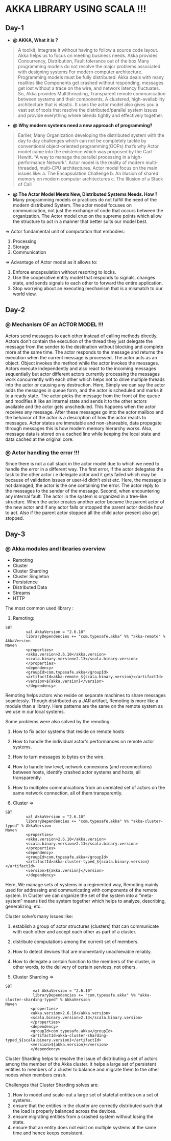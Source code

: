 # AKKA LIBRARY USING SCALA !!!

## Day-1

* **@ AKKA, What it is ?** 
>A toolkit, integrate it without having to follow a source code layout. Akka helps us to focus on meeting business needs.  Akka provides Concurrency, Distribution, Fault tolerance out of the box Many programming models do not resolve the major problems associated with designing systems For modern computer architecture. Programming models must be fully distributed. Akka deals with many realities like Components get crashed without responding, messages get lost without a trace on the wire, and network latency fluctuates. So, Akka provides Multithreading, Transparent remote communication between systems and their components, A clustered, high-availability architecture that is elastic. It uses the actor model also gives you a vast set of tools that resolve the distributed/parallel system issues and provide everything where blends tightly and effectively together.


* **@ Why modern systems need a new approach of programming?**
> Earlier, Many Organization developing  the distributed system with the day to day challenges which can not be completely tackle by conventional object-oriented programming(OOPs) that’s why Actor model came into the existence which was proposed by the Carl Hewitt. “A way to manage the parallel processing in a high-performance Network”. Actor model is the reality of modern multi-threaded, multi-CPU architectures.
Actor model focus on the main issues like:
a.	The  Encapsulation Challenge
b.	An  illusion of shared memory on modern computer architectures
c.	The Illusion of a Stack of Call


* **@ The Actor Model Meets New, Distributed Systems Needs. How ?**
 Many programming models or practices do not fulfill the need of the modern distributed System. The actor model focuses on communication, not just the exchange of code that occurs between the organization. The Actor model crux on the supreme points which allow the structure to act in a manner that better suits our model best.

=> Actor fundamental unit of computation that embodies:
1. Processing
2.	Storage
3.	Communication


=> Advantage of Actor model as it allows to:

1.	Enforce encapsulation without resorting to locks.
2.	Use the cooperative entity model that responds to signals, changes state, and sends signals to each other to forward the entire application.
3.	Stop worrying about an executing mechanism that is a mismatch to our world view.


## Day-2

### @ Mechanism OF an ACTOR MODEL !!!

Actors send messages to each other instead of calling methods directly. Actors don’t contain the execution of the thread they just delegate the message from the sender to the destination without blocking and complete more at the same time.
The actor responds to the message and returns the execution when the current message is processed.
The actor acts as an object. Object invokes the method while the actor invokes the messages. Actors execute independently and also react to the incoming messages sequentially but actor different actors currently processing the messages work concurrently with each other which helps not to drive multiple threads into the actor or causing any destruction.
Here, Simply we can say the actor adds the messages in queue form, and the actor is scheduled and marks it to a ready state. The actor picks the message from the front of the queue and modifies it like an internal state and sends it to the other actors available and the actor gets unscheduled. This happens when the actor receives any message. After these messages go into the actor mailbox and the behavior of the actor is a  description of how the actor reacts to messages.
Actor states are immutable and non-shareable, data propagate through messages this is how modern memory hierarchy works. Also, message data is stored on a cached line while keeping the local state and data cached at the original core.

### @ Actor handling the error !!!

Since there is not a call stack in the actor model due to which we need to handle the error in a different way.
The first error, if the actor delegates the task to the other actor i.e delegate actor and it gets failed which may be because of validation issues or user-id didn’t exist etc. Here, the message is not damaged, the actor is the one containing the error. The actor reply to the messages to the sender of the message.
Second, when encountering any internal fault. The actor in the system is organized in a tree-like structure.
When the actor creates another actor became the parent actor of the new actor and if any actor fails or stopped the parent actor decide how  to act. Also if the parent actor stopped all the child actor present also get stopped.

## Day-3

### @ Akka modules and libraries overview 
* Remoting 
* Cluster 
* Cluster Sharding
* Cluster Singleton
* Persistence
* Distributed Data
* Streams 
* HTTP


The most common used library :

1.	 Remoting:
```
SBT
         val AkkaVersion = "2.6.10"
         libraryDependencies += "com.typesafe.akka" %% "akka-remote" % AkkaVersion
Maven
         <properties>
         <akka.version>2.6.10</akka.version>
         <scala.binary.version>2.13</scala.binary.version>
         </properties>
         <dependency>
         <groupId>com.typesafe.akka</groupId>
         <artifactId>akka-remote_${scala.binary.version}</artifactId>
         <version>${akka.version}</version>
         </dependency>
```

Remoting helps actors who reside on separate machines to share messages seamlessly. Though distributed as a JAR artifact, Remoting is more like a module than a library. Here patterns are the same on the remote system as we use in our local systems.

Some problems were also solved by the remoting:

1.	How to fix actor systems that reside on remote hosts
2.	How to handle the individual actor's performances on remote actor systems.
3.	How to turn messages to bytes on the wire.
4.	How to handle low level, network connexions (and reconnections) between hosts, identify crashed actor systems and hosts, all transparently.
5.	How to multiplex communications from an unrelated set of actors on the same network connection, all of them transparently.




2.	Cluster  =>

```
SBT
         val AkkaVersion = "2.6.10"
         libraryDependencies += "com.typesafe.akka" %% "akka-cluster-typed" % AkkaVersion
Maven
         <properties>
         <akka.version>2.6.10</akka.version>
         <scala.binary.version>2.13</scala.binary.version>
         </properties>
         <dependency>
         <groupId>com.typesafe.akka</groupId>
         <artifactId>akka-cluster-typed_${scala.binary.version}</artifactId>
         <version>${akka.version}</version>
         </dependency>
```
Here, We manage sets of systems in a regimented way, Remoting mainly used for addressing and communicating with components of the remote system. In Cluster we can organize the set of the system into a “meta-system” means tied the system together which helps to analyze, describing, generalizing, etc. 

Cluster solve’s many issues like:

1.	establish a group of actor structures (clusters) that can communicate with each other and accept each other as part of a cluster.
2.	distribute computations among the current set of members.
3.	How to detect devices that are momentarily unachievable reliably.
4.	How to delegate a certain function to the members of the cluster, in other words, to the delivery of certain services, not others.




3.	Cluster Sharding  =>

```
SBT
            val AkkaVersion = "2.6.10"
            libraryDependencies += "com.typesafe.akka" %% "akka-cluster-sharding-typed" % AkkaVersion
Maven
           <properties>
           <akka.version>2.6.10</akka.version>
           <scala.binary.version>2.13</scala.binary.version>
           </properties>
           <dependency>
           <groupId>com.typesafe.akka</groupId>
           <artifactId>akka-cluster-sharding-typed_${scala.binary.version}</artifactId>
           <version>${akka.version}</version>
           </dependency>
```




Cluster Sharding helps to resolve the issue of distributing a set of actors among the member of the Akka cluster. It helps a large set of persistent entities to members of a cluster to balance and migrate them to the other nodes when members crash.

Challenges that Cluster Sharding solves are:

1.	How to model and scale-out a large set of stateful entities on a set of systems.
2.	ensure that the entities in the cluster are correctly distributed such that the load is properly balanced across the devices.
3.	ensure migrating entities from a crashed system without losing the state.
4.	ensure that an entity does not exist on multiple systems at the same time and hence keeps consistent.
